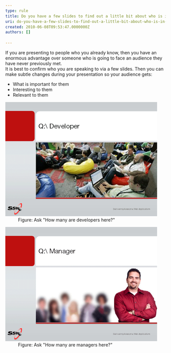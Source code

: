 ```yaml
---
type: rule
title: Do you have a few slides to find out a little bit about who is in your audience?
uri: do-you-have-a-few-slides-to-find-out-a-little-bit-about-who-is-in-your-audience
created: 2010-06-08T09:53:47.0000000Z
authors: []

---
```


 If you are presenting to people who you already know, then you have an enormous advantage over someone who is going to face an audience they have never previously met.<br> 
It is best to confirm who you are speaking to via a few slides. Then you can make subtle changes during your presentation so your audience gets:

- What is important for them
- Interesting to them
- Relevant to them

<dl>    <dt><img class="ms-rteCustom-ImageArea" src="developer.gif" alt=""> </dt>
    <dd class="ms-rteCustom-FigureNormal">Figure: Ask "How many are developers here?" </dd></dl><dl>    <dt><img class="ms-rteCustom-ImageArea" src="manager.gif" alt=""> </dt>
    <dd class="ms-rteCustom-FigureNormal">Figure: Ask "How many are managers here?" </dd></dl>
